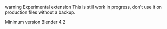  warning Experimental extension This is still work in progress, don't use it on production files without a backup.

Minimum version Blender 4.2